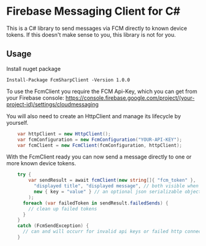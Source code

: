 # Firebase Messaging Client for C\#
This is a C# library to send messages via FCM directly to known device tokens. If this doesn't make sense to you, this library is not for you.

## Usage
Install nuget package

    Install-Package FcmSharpClient -Version 1.0.0

To use the FcmClient you require the FCM Api-Key, which you can get from your Firebase console: https://console.firebase.google.com/project/(your-project-id)/settings/cloudmessaging

You will also need to create an HttpClient and manage its lifecycle by yourself.
```csharp
    var httpClient = new HttpClient();
    var fcmConfiguration = new FcmConfiguration("YOUR-API-KEY");
    var fcmClient = new FcmClient(fcmConfiguration, httpClient);
```
With the FcmClient ready you can now send a message directly to one or more known device tokens.
```csharp
    try {
	    var sendResult = await fcmClient(new string[]{ "fcm_token" }, 
	      "displayed title", "displayed message", // both visible when the app receives the push message
	      new { key = "value" } // an optional json serializable object that can be processed by your app
	    );
      foreach (var failedToken in sendResult.failedSends) {
        // clean up failed tokens
      }
    }
    catch (FcmSendException) {
      // can and will occurr for invalid api keys or failed http connections
    }
```
